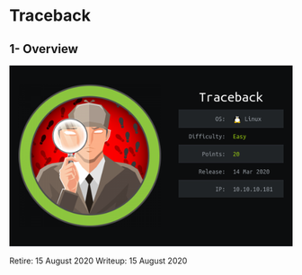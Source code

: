 # Traceback
## 1- Overview


![card.png](images/card.png)

Retire: 15 August 2020
Writeup: 15 August 2020
